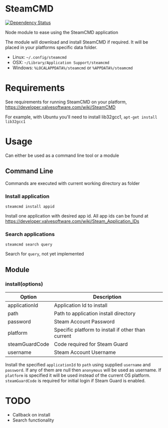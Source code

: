 # SteamCMD

[![Dependency Status](https://david-dm.org/dahlgren/node-steamcmd.png)](https://david-dm.org/dahlgren/node-steamcmd)

Node module to ease using the SteamCMD application

The module will download and install SteamCMD if required. It will be placed in your platforms specific data folder.

* Linux: `~/.config/steamcmd`
* OSX: `~/Library/Application Support/steamcmd`
* Windows: `%LOCALAPPDATA%/steamcmd` or `%APPDATA%/steamcmd`

# Requirements

See requirements for running SteamCMD on your platform, https://developer.valvesoftware.com/wiki/SteamCMD

For example, with Ubuntu you'll need to install lib32gcc1,
`apt-get install lib32gcc1`

# Usage

Can either be used as a command line tool or a module

## Command Line

Commands are executed with current working directory as folder

### Install application

`steamcmd install appid`

Install one application with desired app id. All app ids can be found at  https://developer.valvesoftware.com/wiki/Steam_Application_IDs

### Search applications

`steamcmd search query`

Search for `query`, not yet implemented

## Module

### install(options)

| Option | Description |
| --- | --- |
| applicationId | Application Id to install |
| path | Path to application install directory |
| password | Steam Account Password |
| platform | Specific platform to install if other than current |
| steamGuardCode | Code required for Steam Guard |
| username | Steam Account Username |

Install the specified `applicationId` to `path` using supplied `username` and `password`. If any of them are null then `anonymous` will be used as username. If `platform` is specified it will be used instead of the current OS platform. `steamGuardCode` is required for initial login if Steam Guard is enabled.

# TODO

* Callback on install
* Search functionality

